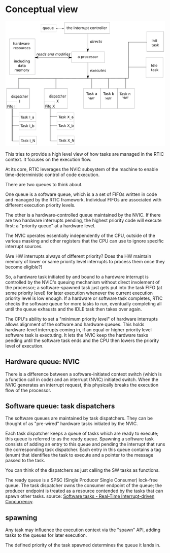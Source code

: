 # Conceptual view

![Conceptual execution model](./conceptual_execution_model.png)

This tries to provide a high level view of how tasks are managed in
the RTIC context. It focuses on the execution flow.

At its core, RTIC leverages the NVIC subsystem of the machine to
enable time-deterministic control of code execution.

There are two queues to think about.

One queue is a software queue, which is a a set of FIFOs written in
code and managed by the RTIC framework. Individual FIFOs are
associated with different execution priority levels.

The other is a hardware-controlled queue maintained by the NVIC. If
there are two hardware interrupts pending, the highest priority code
will execute first: a "priority queue" at a hardware level.

The NVIC operates essentially independently of the CPU, outside of
the various masking and other registers that the CPU can use to ignore
specific interrupt sources.

(Are HW interrupts always of different priority? Does the HW maintain
memory of lower or same priority level interrupts to process them once
they become eligible?)

So, a hardware task initiated by and bound to a hardware interrupt is
controlled by the NVIC's queuing mechanism without direct involement
of the processor; a software-spawned task just gets put into the task
FIFO (at some priority level) for later execution whenever the current
execution priority level is low enough. If a hardware or software task
completes, RTIC checks the software queue for more tasks to run,
eventually completing all until the queue exhausts and the IDLE task
then takes over again.

The CPU's ability to set a "minimum priority level" of hardware
interrupts allows alignment of the software and hardware queues. This
holds hardware-level interrupts coming in, if an equal or higher
priority level software task is exectuting. It lets the NVIC keep the
hardware tasks pending until the software task ends and the CPU then
lowers the priority level of execution.

## Hardware queue: NVIC

There is a difference between a software-initiated context switch
(which is a function call in code) and an interrupt (NVIC) initiated
switch. When the NVIC generates an interrupt request, this physically
breaks the execution flow of the processor.

## Software queue: task dispatchers

The software queues are maintained by task dispatchers. They can be
thought of as "pre-wired" hardware tasks initiated by the NVIC.

Each task dispatcher keeps a queue of tasks which are ready to
execute; this queue is referred to as the ready queue. Spawning a
software task consists of adding an entry to this queue and pending
the interrupt that runs the corresponding task dispatcher. Each entry
in this queue contains a tag (enum) that identifies the task to
execute and a pointer to the message passed to the task.

You can think of the dispatchers as just calling the SW tasks as
functions.

The ready queue is a SPSC (Single Producer Single Consumer) lock-free
queue. The task dispatcher owns the consumer endpoint of the queue;
the producer endpoint is treated as a resource contended by the tasks
that can spawn other tasks.  source: [Software tasks - Real-Time
Interrupt-driven
Concurrency](https://rtic.rs/0.5/book/en/internals/tasks.html).

## spawning

Any task may influence the execution context via the "spawn" API,
adding tasks to the queues for later execution.

The defined priority of the task spawned determines the queue it lands
in.
